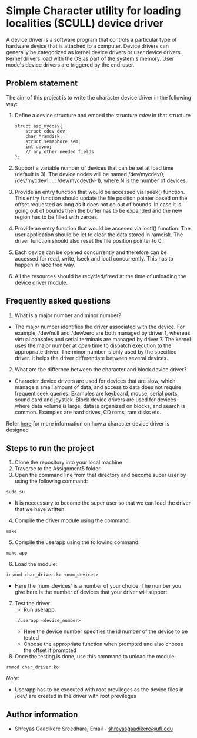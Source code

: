 # Simple Character utility for loading localities (SCULL) device driver

A device driver is a software program that controls a particular type of hardware device that is attached to a computer. Device drivers can generally be categorized as kernel device drivers or user device drivers. Kernel drivers load with the OS as part of the system's memory. User mode's device drivers are triggered by the end-user.  

## Problem statement

The aim of this project is to write the character device driver in the following way:

1. Define a device structure and embed the structure _cdev_ in that structure
    ```
    struct asp_mycdev{
        struct cdev dev;
        char *ramdisk;
        struct semaphore sem;
        int devno;
        // any other needed fields
    };
    ```

2. Support a variable number of devices that can be set at load time (default is 3). The device nodes will be named /dev/mycdev0, /dev/mycdev1,..., /dev/mycdev(N-1), where N is the number of devices.

3. Provide an entry function that would be accessed via lseek() function. This entry function should update the file position pointer based on the offset requested as long as it does not go out of bounds. In case it is going out of bounds then the buffer has to be expanded and the new region has to be filled with zeroes.

4. Provide an entry function that would be accesed via ioctl() function. The user application should be let to clear the data stored in ramdisk. The driver function should also reset the file position pointer to 0.

5. Each device can be opened concurrently and therefore can be accessed for read, write, lseek and ioctl concurrently. This has to happen in race free way.

6. All the resources should be recycled/freed at the time of unloading the device driver module.

## Frequently asked questions

1. What is a major number and minor number?
* The major number identifies the driver associated with the device. For example, /dev/null and /dev/zero are both managed by driver 1, whereas virtual consoles and serial terminals are managed by driver 7. The kernel uses the major number at _open_ time to dispatch execution to the appropriate driver. The minor number is only used by the specified driver. It helps the driver differentiate between several devices.

2. What are the differnce between the character and block device driver?
* Character device drivers are used for devices that are slow, which manage a small amount of data, and access to data does not require frequent seek queries. Examples are keyboard, mouse, serial ports, sound card and joystick. Block device drivers are used for devices where data volume is large, data is organized on blocks, and search is common. Examples are hard drives, CD roms, ram disks etc.

Refer [here](https://linux-kernel-labs.github.io/master/labs/device_drivers.html) for more information on how a character device driver is designed

## Steps to run the project

1. Clone the repository into your local machine
2. Traverse to the Assignment5 folder
3. Open the command line from that directory and become super user by using the following command:
```
sudo su
```
* It is neccessary to become the super user so that we can load the driver that we have written

4. Compile the driver module using the command:
```
make
```
5. Compile the userapp using the following command:
```
make app
```
6. Load the module:
```
insmod char_driver.ko <num_devices>
```
* Here the 'num_devices' is a number of your choice. The number you give here is the number of devices that your driver will support
7. Test the driver
   - Run userapp:
   ```
   ./userapp <device_number>
   ```
   * Here the device number specifies the id number of the device to be tested
   - Choose the appropriate function when prompted and also choose the offset if prompted 
8. Once the testing is done, use this command to unload the module:
```
rmmod char_driver.ko
```
_Note:_
* Userapp has to be executed with root previleges as the device files in /dev/ are created in the driver with root previleges

## Author information

* Shreyas Gaadikere Sreedhara, Email - shreyasgaadikere@ufl.edu